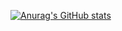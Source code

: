 [![Anurag's GitHub stats](https://github-readme-stats.vercel.app/api?username=carloshrick&show_icons=true]&theme=dracula)](https://github.com/anuraghazra/github-readme-stats)
